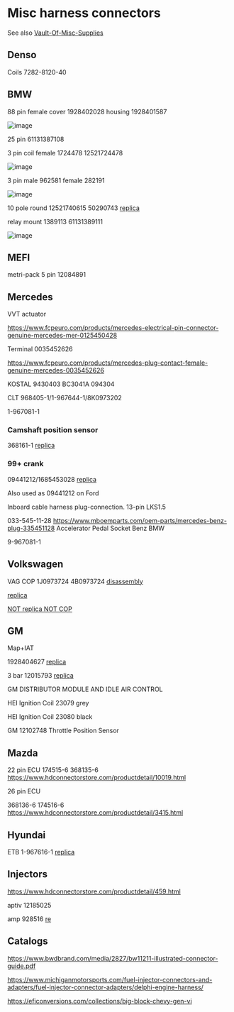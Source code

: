 # Misc harness connectors

See also [Vault-Of-Misc-Supplies](Vault-Of-Misc-Supplies)

## Denso

Coils 7282-8120-40

## BMW

88 pin female cover 1928402028 housing 1928401587

![image](https://user-images.githubusercontent.com/48498823/229416062-4db1d025-8105-470b-8fb2-4fcd3a4397a6.png)

25 pin 61131387108

3 pin coil female 1724478 12521724478

![image](https://user-images.githubusercontent.com/48498823/229413007-822db5fc-97bb-487f-8a08-13588a20236b.png)

3 pin male 962581 female 282191

![image](https://user-images.githubusercontent.com/48498823/229411637-5d5e2711-4b9c-4b18-aad4-f319e036c845.png)

10 pole round 12521740615 50290743 [replica](https://www.hdconnectorstore.com/productdetail/7415.html)

relay mount 1389113 61131389111

![image](https://user-images.githubusercontent.com/48498823/229411265-a60e39c0-8a1f-411e-bdef-627032efe6ce.png)

## MEFI

metri-pack 5 pin 12084891

## Mercedes

VVT actuator

https://www.fcpeuro.com/products/mercedes-electrical-pin-connector-genuine-mercedes-mer-0125450428

Terminal 0035452626

https://www.fcpeuro.com/products/mercedes-plug-contact-female-genuine-mercedes-0035452626

KOSTAL 9430403 BC3041A 094304

CLT 968405-1/1-967644-1/8K0973202

1-967081-1

### Camshaft position sensor

368161-1 [replica](https://www.hdconnectorstore.com/productdetail/1923.html)

### 99+ crank

09441212/1685453028 [replica](https://www.hdconnectorstore.com/productdetail/541.html)

Also used as 09441212 on Ford

Inboard cable harness plug-connection. 13-pin LKS1.5

033-545-11-28
https://www.mboemparts.com/oem-parts/mercedes-benz-plug-335451128
Accelerator Pedal Socket Benz BMW

9-967081-1

## Volkswagen

VAG COP 1J0973724 4B0973724 [disassembly](https://youtu.be/uRPc3cJRNx4?t=290)

[replica](https://www.hdconnectorstore.com/productdetail/9276.html)

[NOT replica NOT COP](https://www.hdconnectorstore.com/productdetail/9236.html)

## GM

Map+IAT

1928404627 [replica](https://www.hdconnectorstore.com/productdetail/4035.html)

3 bar 12015793 [replica](https://www.hdconnectorstore.com/productdetail/10602.html)

GM DISTRIBUTOR MODULE AND IDLE AIR CONTROL

HEI Ignition Coil 23079 grey

HEI Ignition Coil 23080 black

GM 12102748 Throttle Position Sensor

## Mazda

22 pin ECU
174515-6 368135-6 https://www.hdconnectorstore.com/productdetail/10019.html

26 pin ECU

368136-6 174516-6 https://www.hdconnectorstore.com/productdetail/3415.html

## Hyundai

ETB 1-967616-1 [replica](https://www.hdconnectorstore.com/productdetail/9515.html)

## Injectors

https://www.hdconnectorstore.com/productdetail/459.html

aptiv 12185025

amp 928516 [re](https://www.hdconnectorstore.com/productdetail/1067.html)

## Catalogs

https://www.bwdbrand.com/media/2827/bw11211-illustrated-connector-guide.pdf

https://www.michiganmotorsports.com/fuel-injector-connectors-and-adapters/fuel-injector-connector-adapters/delphi-engine-harness/

https://eficonversions.com/collections/big-block-chevy-gen-vi
